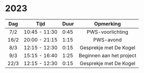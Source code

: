 # 2023

| Dag  |     Tijd      | Duur |              Opmerking              |
|:----:|:-------------:|------|:-----------------------------------:|
| 7/2  | 10:45 - 11:30 | 0:45 |          PWS-voorlichting           |
| 16/2 | 20:00 - 21:15 | 1:15 |              PWS-avond              |
| 8/3  | 12:15 - 12:30 | 0:15 |       Gesprekje met De Kogel        |
| 9/3  | 15:15 - 16:40 | 1:25 |      Beginnen aan het project       |
| 22/3 | 12:15 - 12:30 | 0:15 |       Gesprekje met De Kogel        |